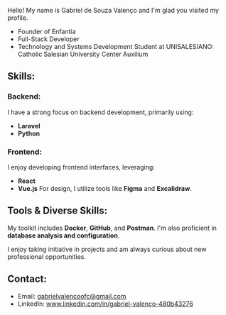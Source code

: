 Hello! My name is Gabriel de Souza Valenço and I'm glad you visited my profile.

- Founder of Enfantia
- Full-Stack Developer
- Technology and Systems Development Student at UNISALESIANO: Catholic Salesian University Center Auxilium

## Skills:

### Backend:
I have a strong focus on backend development, primarily using:
- **Laravel**
- **Python**

### Frontend:
I enjoy developing frontend interfaces, leveraging:
- **React**
- **Vue.js**
For design, I utilize tools like **Figma** and **Excalidraw**.

## Tools & Diverse Skills:
My toolkit includes **Docker**, **GitHub**, and **Postman**. I'm also proficient in **database analysis and configuration**.

I enjoy taking initiative in projects and am always curious about new professional opportunities.

## Contact:
- Email: gabrielvalencoofc@gmail.com
- LinkedIn: www.linkedin.com/in/gabriel-valenço-480b43276
